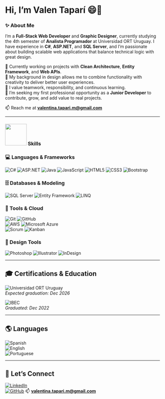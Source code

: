 # Hi, I’m Valen Taparí 😄👋

### ✨ About Me

I’m a **Full-Stack Web Developer** and **Graphic Designer**, currently studying the 4th semester of **Analista Programador** at Universidad ORT Uruguay. I have experience in **C#**, **ASP.NET**, and **SQL Server**, and I’m passionate about building scalable web applications that balance technical logic with great design.  

🌱 Currently working on projects with **Clean Architecture**, **Entity Framework**, and **Web APIs**.  
🎨 My background in design allows me to combine functionality with creativity to deliver better user experiences.  
🤝 I value teamwork, responsibility, and continuous learning.  
🚀 I’m seeking my first professional opportunity as a **Junior Developer** to contribute, grow, and add value to real projects.

📫 Reach me at **valentina.tapari.m@gmail.com**

---

### <img src="https://media.giphy.com/media/26tn33aiTi1jkl6H6/giphy.gif" width="70"/> Skills

### 💻 Languages & Frameworks  
![C#](https://img.shields.io/badge/C%23-239120?style=for-the-badge&logo=c-sharp&logoColor=white) ![ASP.NET](https://img.shields.io/badge/ASP.NET-512BD4?style=for-the-badge&logo=dotnet&logoColor=white)  ![Java](https://img.shields.io/badge/Java-007396?style=for-the-badge&logo=java&logoColor=white) ![JavaScript](https://img.shields.io/badge/JavaScript-F7DF1E?style=for-the-badge&logo=javascript&logoColor=black)  ![HTML5](https://img.shields.io/badge/HTML5-E34F26?style=for-the-badge&logo=html5&logoColor=white) ![CSS3](https://img.shields.io/badge/CSS3-1572B6?style=for-the-badge&logo=css3&logoColor=white) ![Bootstrap](https://img.shields.io/badge/Bootstrap-7952B3?style=for-the-badge&logo=bootstrap&logoColor=white)

### 🗄️ Databases & Modeling  
![SQL Server](https://img.shields.io/badge/SQL%20Server-CC2927?style=for-the-badge&logo=microsoft-sql-server&logoColor=white)  ![Entity Framework](https://img.shields.io/badge/Entity_Framework-512BD4?style=for-the-badge&logo=.net&logoColor=white) ![LINQ](https://img.shields.io/badge/LINQ-512BD4?style=for-the-badge&logo=dotnet&logoColor=white)

### 🔧 Tools & Cloud  
![Git](https://img.shields.io/badge/Git-F05032?style=for-the-badge&logo=git&logoColor=white) ![GitHub](https://img.shields.io/badge/GitHub-181717?style=for-the-badge&logo=github&logoColor=white)  
![AWS](https://img.shields.io/badge/AWS-FF9900?style=for-the-badge&logo=amazon-aws&logoColor=white) ![Microsoft Azure](https://img.shields.io/badge/Azure-0078D4?style=for-the-badge&logo=microsoft-azure&logoColor=white)  
![Scrum](https://img.shields.io/badge/Scrum-6DB33F?style=for-the-badge&logo=agile&logoColor=white) ![Kanban](https://img.shields.io/badge/Kanban-0052CC?style=for-the-badge&logo=trello&logoColor=white)

### 🎨 Design Tools  
![Photoshop](https://img.shields.io/badge/Photoshop-31A8FF?style=for-the-badge&logo=adobe-photoshop&logoColor=white) ![Illustrator](https://img.shields.io/badge/Illustrator-FF9A00?style=for-the-badge&logo=adobe-illustrator&logoColor=white) ![InDesign](https://img.shields.io/badge/InDesign-FF3366?style=for-the-badge&logo=adobe-indesign&logoColor=white)

---

## 🎓 Certifications & Education  

![Universidad ORT Uruguay](https://img.shields.io/badge/Universidad%20ORT%20Uruguay-Analista%20Programador-blue?style=for-the-badge&logo=microsoft&logoColor=white)  
*Expected graduation: Dec 2026*

![IBEC](https://img.shields.io/badge/IBEC-Graphic%20Design%20Technician-red?style=for-the-badge&logo=adobe&logoColor=white)  
*Graduated: Dec 2022*

---

## 🌎 Languages  

![Spanish](https://img.shields.io/badge/Spanish-Native-red?style=for-the-badge&logo=google-translate&logoColor=white)  
![English](https://img.shields.io/badge/English-B1%20Intermediate-blue?style=for-the-badge&logo=google-translate&logoColor=white)  
![Portuguese](https://img.shields.io/badge/Portuguese-B1%20Intermediate-green?style=for-the-badge&logo=google-translate&logoColor=white)

---

## 🤝 Let’s Connect  

[![LinkedIn](https://img.shields.io/badge/LinkedIn-0077B5?style=for-the-badge&logo=linkedin&logoColor=white)](https://www.linkedin.com/in/valentinatapari)  
[![GitHub](https://img.shields.io/badge/GitHub-181717?style=for-the-badge&logo=github&logoColor=white)]([https://github.com/ValenTapari](https://github.com/ValentinaTapari))  
📫 **valentina.tapari.m@gmail.com**
